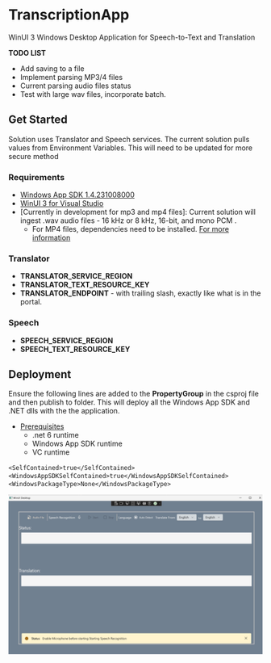# TranscriptionApp
WinUI 3  Windows Desktop Application for Speech-to-Text and Translation

**TODO LIST**
- Add saving to a file
- Implement parsing MP3/4 files
- Current parsing audio files status
- Test with large wav files, incorporate batch.

## Get Started
Solution uses Translator and Speech services. The current solution pulls values from Environment Variables. This will need to be updated for more secure method

### Requirements 
- [Windows App SDK 1.4.231008000](https://learn.microsoft.com/en-us/windows/apps/windows-app-sdk/system-requirements#windows-app-sdk)
- [WinUI 3 for Visual Studio](https://learn.microsoft.com/en-us/windows/apps/windows-app-sdk/system-requirements#visual-studio-support-for-winui-3-tools)
- [Currently in development for mp3 and mp4 files]: Current solution will ingest .wav audio files - 16 kHz or 8 kHz, 16-bit, and mono PCM .
    - For MP4 files, dependencies need to be installed. [For more information](https://learn.microsoft.com/en-us/azure/ai-services/speech-service/how-to-use-codec-compressed-audio-input-streams?tabs=windows%2Cdebian%2Cjava-android%2Cterminal&pivots=programming-language-csharp)
### Translator
- **TRANSLATOR_SERVICE_REGION**
- **TRANSLATOR_TEXT_RESOURCE_KEY**
- **TRANSLATOR_ENDPOINT** - with trailing slash, exactly like what is in the portal. 

### Speech
- **SPEECH_SERVICE_REGION**
- **SPEECH_TEXT_RESOURCE_KEY**

## Deployment
Ensure the following lines are added to the **PropertyGroup** in the csproj file and then publish to folder. This will deploy all the Windows App SDK and .NET dlls with the the application. 

- [Prerequisites](https://learn.microsoft.com/en-us/windows/apps/windows-app-sdk/deploy-unpackaged-apps#prerequisites)
    - .net 6 runtime
    - Windows App SDK runtime
    - VC runtime
```
<SelfContained>true</SelfContained>
<WindowsAppSDKSelfContained>true</WindowsAppSDKSelfContained>
<WindowsPackageType>None</WindowsPackageType>
```

  ![Picture of Application](/TranscriptionApp/Assets/app.jpg)
